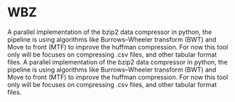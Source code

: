 # WBZ
A parallel implementation of the bzip2 data compressor in python, the pipeline is using algorithms like Burrows–Wheeler transform (BWT) and Move to front (MTF) to improve the huffman compression. For now this tool only will be focuses on compressing .csv files, and other tabular format files. A parallel implementation of the bzip2 data compressor in python, the pipeline is using algorithms like Burrows–Wheeler transform (BWT) and Move to front (MTF) to improve the huffman compression. For now this tool only will be focuses on compressing .csv files, and other tabular format files.



